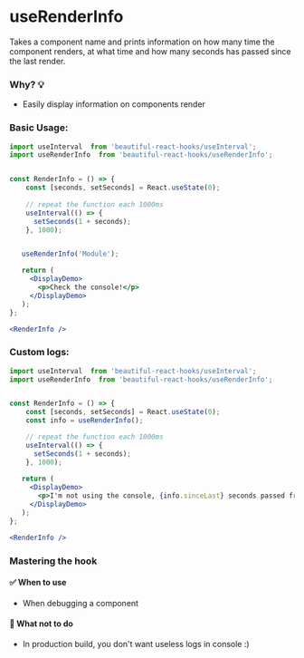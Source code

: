 # useRenderInfo

Takes a component name and prints information on how many time the component renders, at what time and how many seconds 
has passed since the last render.

### Why? 💡

- Easily display information on components render

### Basic Usage:

```jsx harmony
import useInterval  from 'beautiful-react-hooks/useInterval'; 
import useRenderInfo  from 'beautiful-react-hooks/useRenderInfo';


const RenderInfo = () => {
    const [seconds, setSeconds] = React.useState(0);
       
    // repeat the function each 1000ms
    useInterval(() => {
      setSeconds(1 + seconds);
    }, 1000);      


   useRenderInfo('Module'); 

   return (
     <DisplayDemo>
       <p>Check the console!</p>
     </DisplayDemo>
   );
};

<RenderInfo />
```

### Custom logs:

```jsx harmony
import useInterval  from 'beautiful-react-hooks/useInterval'; 
import useRenderInfo  from 'beautiful-react-hooks/useRenderInfo';


const RenderInfo = () => {
    const [seconds, setSeconds] = React.useState(0);
    const info = useRenderInfo(); 

    // repeat the function each 1000ms
    useInterval(() => {
      setSeconds(1 + seconds);
    }, 1000);
   
   return (
     <DisplayDemo>
       <p>I'm not using the console, {info.sinceLast} seconds passed from the last render!</p>
     </DisplayDemo>
   );
};

<RenderInfo />
```

### Mastering the hook

#### ✅ When to use
 
- When debugging a component

#### 🛑 What not to do

- In production build, you don't want useless logs in console :)
